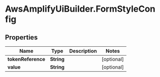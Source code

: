# AwsAmplifyUiBuilder.FormStyleConfig

## Properties

Name | Type | Description | Notes
------------ | ------------- | ------------- | -------------
**tokenReference** | **String** |  | [optional] 
**value** | **String** |  | [optional] 


